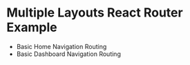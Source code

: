 # Multiple Layouts React Router Example

- Basic Home Navigation Routing
- Basic Dashboard Navigation Routing